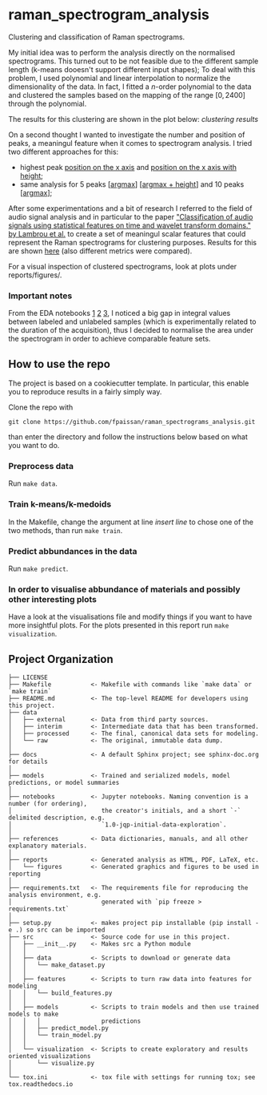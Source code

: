 raman_spectrogram_analysis
==============================

Clustering and classification of Raman spectrograms.

My initial idea was to perform the analysis directly on the normalised spectrograms. This turned out to be not feasible due to the different sample length (k-means dooesn't support different input shapes); To deal with this problem, I used polynomial and linear interpolation to normalize the dimensionality of the data. In fact, I fitted a *n*-order polynomial to the data and clustered the samples based on the mapping of the range $`[0, 2400]`$ through the polynomial.

The results for this clustering are shown in the plot below:
*clustering results*

On a second thought I wanted to investigate the number and position of peaks, a meaningul feature when it comes to spectrogram analysis. I tried two different approaches for this:
- highest peak [position on the x axis](notebooks/fp-model-with-peak1-argmax.ipynb) and [position on the x axis with height](notebooks/fp-model-with-maxpeak2d.ipynb);
- same analysis for 5 peaks \[[argmax](notebooks/fp-model-5-maxpeak-argmax.ipynb)\] \[[argmax + height](notebooks/fp-model-5-maxpeak-2d.ipynb)\] and 10 peaks \[[argmax](notebooks/fp-model-10-maxpeak-argmax.ipynb)\];

After some experimentations and a bit of research I referred to the field of audio signal analysis and in particular to the paper ["Classification of audio signals using statistical features on time and wavelet transform domains." by Lambrou et al.](references/papers/ic982120.pdf) to create a set of meaningul scalar features that could represent the Raman spectrograms for clustering purposes. Results for this are shown [here](notebooks/fp-k-medoids-analysis-unlabeled.ipynb) (also different metrics were compared).

For a visual inspection of clustered spectrograms, look at plots under reports/figures/.

### Important notes
From the EDA notebooks [1](notebooks/fp-eda-S1-raman-data.ipynb) [2](notebooks/fp-eda-S2-raman-data.ipynb) [3](notebooks/README-consegne.pynb), I noticed a big gap in integral values between labeled and unlabeled samples (which is experimentally related to the duration of the acquisition), thus I decided to normalise the area under the spectrogram in order to achieve comparable feature sets.

## How to use the repo

The project is based on a cookiecutter template. In particular, this enable you to reproduce results in a fairly simply way.

Clone the repo with 

`git clone https://github.com/fpaissan/raman_spectrograms_analysis.git`

than enter the directory and follow the instructions below based on what you want to do.

### Preprocess data
Run `make data`.

### Train k-means/k-medoids
In the Makefile, change the argument at line *insert line* to chose one of the two methods, than run `make train`.

### Predict abbundances in the data
Run `make predict`.

### In order to visualise abbundance of materials and possibly other interesting plots
Have a look at the visualisations file and modify things if you want to have more insightful plots.
For the plots presented in this report run `make visualization`.

Project Organization
------------

    ├── LICENSE
    ├── Makefile           <- Makefile with commands like `make data` or `make train`
    ├── README.md          <- The top-level README for developers using this project.
    ├── data
    │   ├── external       <- Data from third party sources.
    │   ├── interim        <- Intermediate data that has been transformed.
    │   ├── processed      <- The final, canonical data sets for modeling.
    │   └── raw            <- The original, immutable data dump.
    │
    ├── docs               <- A default Sphinx project; see sphinx-doc.org for details
    │
    ├── models             <- Trained and serialized models, model predictions, or model summaries
    │
    ├── notebooks          <- Jupyter notebooks. Naming convention is a number (for ordering),
    │                         the creator's initials, and a short `-` delimited description, e.g.
    │                         `1.0-jqp-initial-data-exploration`.
    │
    ├── references         <- Data dictionaries, manuals, and all other explanatory materials.
    │
    ├── reports            <- Generated analysis as HTML, PDF, LaTeX, etc.
    │   └── figures        <- Generated graphics and figures to be used in reporting
    │
    ├── requirements.txt   <- The requirements file for reproducing the analysis environment, e.g.
    │                         generated with `pip freeze > requirements.txt`
    │
    ├── setup.py           <- makes project pip installable (pip install -e .) so src can be imported
    ├── src                <- Source code for use in this project.
    │   ├── __init__.py    <- Makes src a Python module
    │   │
    │   ├── data           <- Scripts to download or generate data
    │   │   └── make_dataset.py
    │   │
    │   ├── features       <- Scripts to turn raw data into features for modeling
    │   │   └── build_features.py
    │   │
    │   ├── models         <- Scripts to train models and then use trained models to make
    │   │   │                 predictions
    │   │   ├── predict_model.py
    │   │   └── train_model.py
    │   │
    │   └── visualization  <- Scripts to create exploratory and results oriented visualizations
    │       └── visualize.py
    │
    └── tox.ini            <- tox file with settings for running tox; see tox.readthedocs.io

